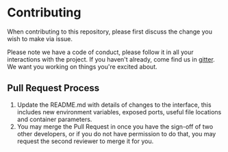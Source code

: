 # Contributing

When contributing to this repository, please first discuss the change you wish to make via issue.

Please note we have a code of conduct, please follow it in all your interactions with the project.
If you haven't already, come find us in [gitter](https://gitter.im/hq20/community). We want you working on things you're excited about.

## Pull Request Process

1. Update the README.md with details of changes to the interface, this includes new environment
   variables, exposed ports, useful file locations and container parameters.
2. You may merge the Pull Request in once you have the sign-off of two other developers, or if you
   do not have permission to do that, you may request the second reviewer to merge it for you.
